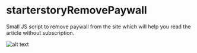 # starterstoryRemovePaywall
Small JS script to remove paywall from the site which will help you read the article without subscription.

![alt text](assets/img/ezgif-4-2cb06ce58416.gif)

